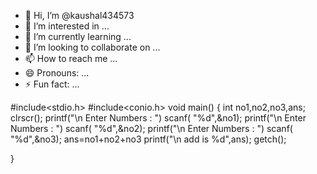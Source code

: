 - 👋 Hi, I’m @kaushal434573
- 👀 I’m interested in ...
- 🌱 I’m currently learning ...
- 💞️ I’m looking to collaborate on ...
- 📫 How to reach me ...
- 😄 Pronouns: ...
- ⚡ Fun fact: ...

<!---
kaushal434573/kaushal434573 is a ✨ special ✨ repository because its `README.md` (this file) appears on your GitHub profile.
You can click the Preview link to take a look at your changes.
--->
#include<stdio.h>
#include<conio.h>
void main()
{
    int no1,no2,no3,ans;
    clrscr();
    printf("\n Enter Numbers        : ")
    scanf( "%d",&no1);
    printf("\n Enter Numbers        : ")
    scanf( "%d",&no2);
    printf("\n Enter Numbers        : ")
    scanf( "%d",&no3);
    ans=no1+no2+no3
    printf("\n add is %d",ans);
    getch();

}
